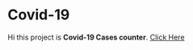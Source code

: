 # Covid-19 

Hi this project is **Covid-19 Cases counter**. 
[Click Here](https://boring-lichterman-c53ac3.netlify.app/)
